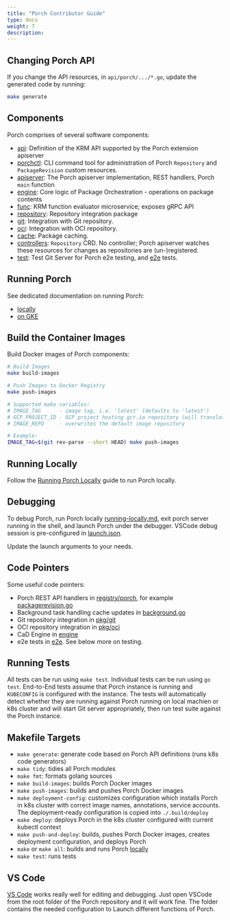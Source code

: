 ```yaml
---
title: "Porch Contributor Guide"
type: docs
weight: 7
description:
---
```


## Changing Porch API

If you change the API resources, in `api/porch/.../*.go`, update the generated code by running:

```sh
make generate
```

## Components

Porch comprises of several software components:

* [api](https://github.com/nephio-project/porch/tree/main/api): Definition of the KRM API supported by the Porch
  extension apiserver
* [porchctl](https://github.com/nephio-project/porch/tree/main/cmd/porchctl): CLI command tool for administration of
  Porch `Repository` and `PackageRevision` custom resources.
* [apiserver](https://github.com/nephio-project/porch/tree/main/pkg/apiserver): The Porch apiserver implementation, REST
  handlers, Porch `main` function
* [engine](https://github.com/nephio-project/porch/tree/main/pkg/engine): Core logic of Package Orchestration -
  operations on package contents
* [func](https://github.com/nephio-project/porch/tree/main/func): KRM function evaluator microservice; exposes gRPC API
* [repository](https://github.com/nephio-project/porch/blob/main/pkg/repository): Repository integration package
* [git](https://github.com/nephio-project/porch/tree/main/pkg/externalrepo/git): Integration with Git repository.
* [oci](https://github.com/nephio-project/porch/tree/main/pkg/externalrepo/oci): Integration with OCI repository.
* [cache](https://github.com/nephio-project/porch/tree/main/pkg/cache): Package caching.
* [controllers](https://github.com/nephio-project/porch/tree/main/controllers): `Repository` CRD. No controller;
  Porch apiserver watches these resources for changes as repositories are (un-)registered.
* [test](https://github.com/nephio-project/porch/tree/main/test): Test Git Server for Porch e2e testing, and
  [e2e](https://github.com/nephio-project/porch/tree/main/test/e2e) tests.

## Running Porch

See dedicated documentation on running Porch:

* [locally](../running-porch/running-locally.md)
* [on GKE](../running-porch/running-on-GKE.md)

## Build the Container Images

Build Docker images of Porch components:

```sh
# Build Images
make build-images

# Push Images to Docker Registry
make push-images

# Supported make variables:
# IMAGE_TAG      - image tag, i.e. 'latest' (defaults to 'latest')
# GCP_PROJECT_ID - GCP project hosting gcr.io repository (will translate to gcr.io/${GCP_PROJECT_ID})
# IMAGE_REPO     - overwrites the default image repository

# Example:
IMAGE_TAG=$(git rev-parse --short HEAD) make push-images
```

## Running Locally

Follow the [Running Porch Locally](../running-porch/running-locally.md) guide to run Porch locally.

## Debugging

To debug Porch, run Porch locally [running-locally.md](../running-porch/running-locally.md), exit porch server running
in the shell, and launch Porch under the debugger. VSCode debug session is pre-configured in
[launch.json](https://github.com/nephio-project/porch/blob/main/.vscode/launch.json).

Update the launch arguments to your needs.

## Code Pointers

Some useful code pointers:

* Porch REST API handlers in [registry/porch](https://github.com/nephio-project/porch/tree/main/pkg/registry/porch),
  for example [packagerevision.go](https://github.com/nephio-project/porch/tree/main/pkg/registry/porch/packagerevision.go)
* Background task handling cache updates in [background.go](https://github.com/nephio-project/porch/tree/main/pkg/registry/porch/background.go)
* Git repository integration in [pkg/git](https://github.com/nephio-project/porch/tree/main/pkg/externalrepo/git)
* OCI repository integration in [pkg/oci](https://github.com/nephio-project/porch/tree/main/pkg/externalrepo/oci)
* CaD Engine in [engine](https://github.com/nephio-project/porch/tree/main/pkg/engine)
* e2e tests in [e2e](https://github.com/nephio-project/porch/tree/main/test/e2e). See below more on testing.

## Running Tests

All tests can be run using `make test`. Individual tests can be run using `go test`.
End-to-End tests assume that Porch instance is running and `KUBECONFIG` is configured
with the instance. The tests will automatically detect whether they are running against
Porch running on local machien or k8s cluster and will start Git server appropriately,
then run test suite against the Porch instance.

## Makefile Targets

* `make generate`: generate code based on Porch API definitions (runs k8s code generators)
* `make tidy`: tidies all Porch modules
* `make fmt`: formats golang sources
* `make build-images`: builds Porch Docker images
* `make push-images`: builds and pushes Porch Docker images
* `make deployment-config`: customizes configuration which installs Porch
   in k8s cluster with correct image names, annotations, service accounts.
   The deployment-ready configuration is copied into `./.build/deploy`
* `make deploy`: deploys Porch in the k8s cluster configured with current kubectl context
* `make push-and-deploy`: builds, pushes Porch Docker images, creates deployment configuration, and deploys Porch
* `make` or `make all`: builds and runs Porch [locally](../running-porch/running-locally.md)
* `make test`: runs tests

## VS Code

[VS Code](https://code.visualstudio.com/) works really well for editing and debugging.
Just open VSCode from the root folder of the Porch repository and it will work fine. The folder contains the needed
configuration to Launch different functions of Porch.
